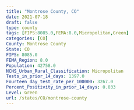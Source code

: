 ```yaml
---
title: "Montrose County, CO"
date: 2021-07-18
draft: false
type: county
tags: [FIPS:8085.0,FEMA:8.0,Micropolitan,Green]
categories: [CO]
County: Montrose County
State: CO
FIPS: 8085.0
FEMA_Region: 8.0
Population: 42758.0
NCHS_Urban_Rural_Classification: Micropolitan
Tests_in_prior_14_days: 1397.0
Fourteen_day_test_rate_per_100000: 3267.0
Percent_Positivity_in_prior_14_days: 0.033
Level: Green
url: /states/CO/montrose-county
---
```



